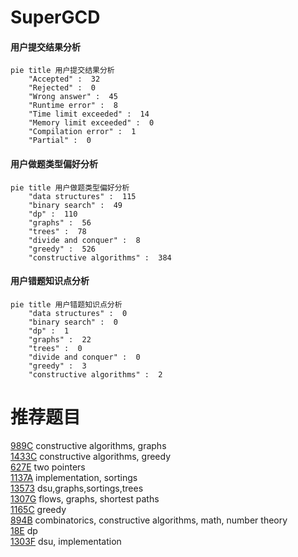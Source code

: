 # SuperGCD

<!-- tabs:start -->



#### **用户提交结果分析**

```mermaid
pie title 用户提交结果分析
    "Accepted" :  32
    "Rejected" :  0
    "Wrong answer" :  45
    "Runtime error" :  8
    "Time limit exceeded" :  14
    "Memory limit exceeded" :  0
    "Compilation error" :  1
    "Partial" :  0
```

#### **用户做题类型偏好分析**

```mermaid
pie title 用户做题类型偏好分析
    "data structures" :  115
    "binary search" :  49
    "dp" :  110
    "graphs" :  56
    "trees" :  78
    "divide and conquer" :  8
    "greedy" :  526
    "constructive algorithms" :  384
```
#### **用户错题知识点分析**

```mermaid
pie title 用户错题知识点分析
    "data structures" :  0
    "binary search" :  0
    "dp" :  1
    "graphs" :  22
    "trees" :  0
    "divide and conquer" :  0
    "greedy" :  3
    "constructive algorithms" :  2
```



<!-- tabs:end -->
# 推荐题目
[989C](https://codeforces.com/contest/989/problem/C)		constructive algorithms,
                        graphs		  
[1433C](https://codeforces.com/contest/1433/problem/C)		constructive algorithms,
                        greedy		  
[627E](https://codeforces.com/contest/627/problem/E)		two pointers		  
[1137A](https://codeforces.com/contest/1137/problem/A)		implementation,
                        sortings		  
[13573](https://codeforces.com/contest/1357/problem/3)		dsu,graphs,sortings,trees		  
[1307G](https://codeforces.com/contest/1307/problem/G)		flows,
                        graphs,
                        shortest paths		  
[1165C](https://codeforces.com/contest/1165/problem/C)		greedy		  
[894B](https://codeforces.com/contest/894/problem/B)		combinatorics,
                        constructive algorithms,
                        math,
                        number theory		  
[18E](https://codeforces.com/contest/18/problem/E)		dp		  
[1303F](https://codeforces.com/contest/1303/problem/F)		dsu,
                        implementation		  
